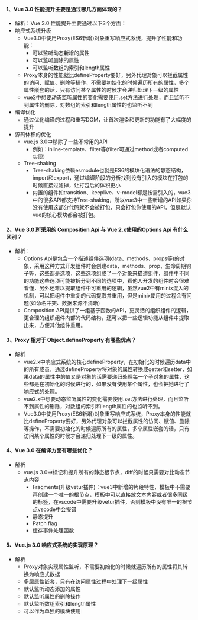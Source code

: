 #### 1、Vue 3.0 性能提升主要是通过哪几方面体现的？
* 解析：Vue 3.0 性能提升主要通过以下3个方面：
* 响应式系统升级
  - Vue3.0中使用Proxy(ES6新增)对象重写响应式系统，提升了性能和功能：
    * 可以监听动态新增的属性
    * 可以监听删除的属性
    * 可以监听数组的索引和length属性
  - Proxy本身的性能就比defineProperty要好，另外代理对象可以拦截属性的访问、赋值、删除等操作，不需要初始化的时候遍历所有的属性，多个属性嵌套的话，只有访问某个属性的时候才会递归处理下一级的属性
  - vue2中想要动态监听属性的变化需要使用.set方法进行处理，而且监听不到属性的删除，对数组的索引和length属性的也监听不到
* 编译优化
  - 通过优化编译的过程和重写DOM，让首次渲染和更新的功能有了大幅度的提升
* 源码体积的优化
  - vue.js 3.0中移除了一些不常用的API
    * 例如：inline-template、filter等(filter可通过method或者computed实现)
  - Tree-shaking
    * Tree-shaking依赖esmodule也就是ES6的模块化语法的静态结构，import和export，通过编译阶段的分析找到没有引入的模块在打包的时候直接过滤掉，让打包后的体积更小
    * 内置的组件如transition、keeplive、v-model都是按需引入的，vue3中的很多API都支持Tree-shaking，所以vue3中一些新增的API如果你没有使用这部分代码就不会被打包，只会打包你使用的API，但是默认vue的核心模块都会被打包。


#### 2、Vue 3.0 所采用的 Composition Api 与 Vue 2.x使用的Options Api 有什么区别？
* 解析：
  - Options Api是包含一个描述组件选项(data、methods、props等)的对象，采用这种方式开发组件时会创建data、methods、prop、生命周期钩子等，这些都是选项，这些选项组成了一个对象来描述组件，组件中不同的功能这些选项可能被拆分到不同的选项中，看他人开发的组件时会很难看懂，另外还难以提取组件中可重用的逻辑，虽然vue2中有minix混入的机制，可以把组件中重复的代码提取并重用，但是minix使用的过程会有问题(如命名冲突、数据来源不清晰)
  - Composition API提供了一组基于函数的API，更灵活的组织组件的逻辑，更合理的组织组件内部的代码结构，还可以把一些逻辑功能从组件中提取出来，方便其他组件重用。


#### 3、Proxy 相对于 Object.defineProperty 有哪些优点？
* 解析
  - vue2.x中响应式系统的核心defineProperty，在初始化的时候遍历data中的所有成员，通过defineProperty将对象的属性转换成getter和setter，如果data的属性中的值又是对象的话需要递归处理每一个子对象的属性，这些都是在初始化的时候进行的，如果没有使用某个属性，也会把她进行了响应式的处理。
  - vue2.x中想要动态监听属性的变化需要使用.set方法进行处理，而且监听不到属性的删除，对数组的索引和length属性的也监听不到。
  - Vue3.0中使用Proxy(ES6新增)对象重写响应式系统，Proxy本身的性能就比defineProperty要好，另外代理对象可以拦截属性的访问、赋值、删除等操作，不需要初始化的时候遍历所有的属性，多个属性嵌套的话，只有访问某个属性的时候才会递归处理下一级的属性。


#### 4、Vue 3.0 在编译方面有哪些优化？
* 解析
  - vue.js 3.0中标记和提升所有的静态根节点，diff的时候只需要对比动态节点内容
    * Fragments(升级vetur插件)：vue3中新增的片段特性，模板中不需要再创建一个唯一的根节点，模板中可以直接放文本内容或者很多同级的标签，在vscode中需要升级vetur插件，否则模板中没有唯一的根节点vscode中会报错
    * 静态提升
    * Patch flag
    * 缓存事件处理函数

#### 5、Vue.js 3.0 响应式系统的实现原理？
* 解析
    - Proxy对象实现属性监听，不需要初始化的时候就遍历所有的属性将其转换为响应式数据
    - 多层属性嵌套，只有在访问属性过程中处理下一级属性
    - 默认监听动态添加的属性
    - 默认监听属性的删除操作
    - 默认监听数组索引和length属性
    - 可以作为单独的模块使用